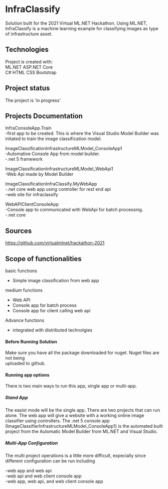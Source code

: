 # InfraClassify
Solution built for the 2021 Virtual ML.NET Hackathon. Using ML.NET, InfraClassify is a machine learning example for classifying images as type of infrastructure asset.




## Technologies
Project is created with:  
ML.NET
ASP.NET Core  
C# 
HTML
CSS Bootstrap  

## Project status
The project is 'in progress' 


## Projects Documentation
InfraConsoleApp.Train  
-first app to be created. This is where the Visual Studio Model Builder was initated to train the image classification model.  

ImageClassificationInfrastructureMLModel_ConsoleApp1  
-Automative Console App from model builder.  
-.net 5 framework  

ImageClassificationInfrastructureMLModel_WebApi1  
-Web Api made by Model Builder  

ImageClassificationInfraClassify.MyWebApp  
-.net core web app using controller for rest end api  
-web site for infraclassify  

WebAPIClientConsoleApp   
-Console app to communicated with WebApi for batch processing.  
-.net core   
 

   

## Sources  
https://github.com/virtualmlnet/hackathon-2021   

## Scope of functionalities  
basic functions  
* Simple image classification from web app  

medium functions  
* Web API  
* Console app for batch process  
* Console app for client calling web api  
  
Advance functions  
* integrated with distributed technolgies  




#### Before Running Solution  
Make sure you have all the package downloaded for nuget. Nuget files are not being  
uploaded to github.  

#### Running app options  
There is two main ways to run this app, single app or multi-app.  

##### Stand App  
The easist mode will be the single app. There are two projects that can run alone. The web app will give a website 
with a working online image classifier using controllers. The .net 5 console app (ImageClassifierInfrastructureMLModel_ConsoleApp1) is the automated
built project from the Automatic Model Builder from ML.NET and Visual Studio.

##### Multi-App Configuration  
The multi project operations is a little more difficult, expecially since different
configuration can be run including  

-web app and web api  
-web api and web client console app  
-web app, web api, and web client console app  









